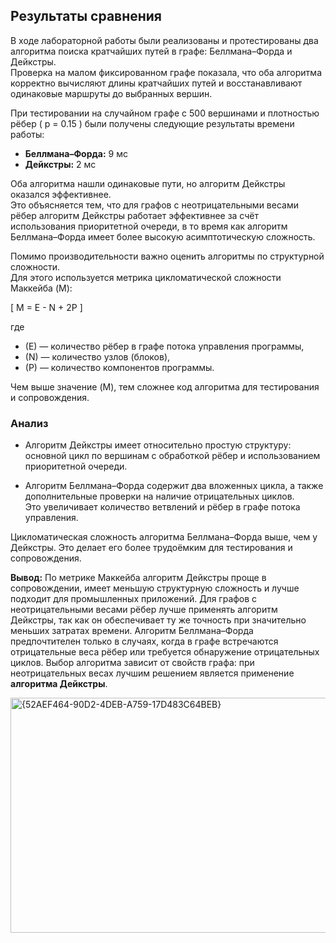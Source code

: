 ## Результаты сравнения

В ходе лабораторной работы были реализованы и протестированы два алгоритма поиска кратчайших путей в графе: Беллмана–Форда и Дейкстры.  
Проверка на малом фиксированном графе показала, что оба алгоритма корректно вычисляют длины кратчайших путей и восстанавливают одинаковые маршруты до выбранных вершин.

При тестировании на случайном графе с 500 вершинами и плотностью рёбер \( p = 0.15 \) были получены следующие результаты времени работы:

- **Беллмана–Форда:** 9 мс  
- **Дейкстры:** 2 мс  

Оба алгоритма нашли одинаковые пути, но алгоритм Дейкстры оказался эффективнее.  
Это объясняется тем, что для графов с неотрицательными весами рёбер алгоритм Дейкстры работает эффективнее за счёт использования приоритетной очереди, в то время как алгоритм Беллмана–Форда имеет более высокую асимптотическую сложность.

Помимо производительности важно оценить алгоритмы по структурной сложности.  
Для этого используется метрика цикломатической сложности Маккейба (M):

\[
M = E - N + 2P
\]

где  
- \(E\) — количество рёбер в графе потока управления программы,  
- \(N\) — количество узлов (блоков),  
- \(P\) — количество компонентов программы.

Чем выше значение \(M\), тем сложнее код алгоритма для тестирования и сопровождения.

### Анализ
- Алгоритм Дейкстры имеет относительно простую структуру:  
  основной цикл по вершинам с обработкой рёбер и использованием приоритетной очереди.
  
- Алгоритм Беллмана–Форда содержит два вложенных цикла, а также дополнительные проверки на наличие отрицательных циклов.  
  Это увеличивает количество ветвлений и рёбер в графе потока управления.

Цикломатическая сложность алгоритма Беллмана–Форда выше, чем у Дейкстры. Это делает его более трудоёмким для тестирования и сопровождения.

**Вывод:**
По метрике Маккейба алгоритм Дейкстры проще в сопровождении, имеет меньшую структурную сложность и лучше подходит для промышленных приложений. Для графов с неотрицательными весами рёбер лучше применять алгоритм Дейкстры, так как он обеспечивает ту же точность при значительно меньших затратах времени. Алгоритм Беллмана–Форда предпочтителен только в случаях, когда в графе встречаются отрицательные веса рёбер или требуется обнаружение отрицательных циклов. Выбор алгоритма зависит от свойств графа: при неотрицательных весах лучшим решением является применение **алгоритма Дейкстры**.


<img width="555" height="376" alt="{52AEF464-90D2-4DEB-A759-17D483C64BEB}" src="https://github.com/user-attachments/assets/cf4dfa02-4f09-4914-b417-b22cfcb13663" />

